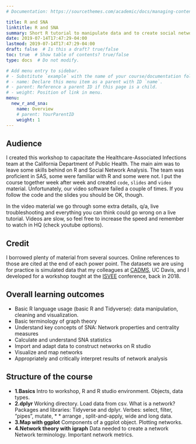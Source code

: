 ```yaml
---
# Documentation: https://sourcethemes.com/academic/docs/managing-content/

title: R and SNA
linktitle: R and SNA
summary: Short R tutorial to manipulate data and to create social network analysis. Presential course, adapted to become an online tutorial.
date: 2019-07-14T17:47:29-04:00
lastmod: 2019-07-14T17:47:29-04:00
draft: false  # Is this a draft? true/false
toc: true  # Show table of contents? true/false
type: docs  # Do not modify.

# Add menu entry to sidebar.
# - Substitute `example` with the name of your course/documentation folder.
# - name: Declare this menu item as a parent with ID `name`.
# - parent: Reference a parent ID if this page is a child.
# - weight: Position of link in menu.
menu:
  new_r_and_sna:
    name: Overview
    # parent: YourParentID
    weight: 1
---
```


## Audience

I created this workshop to capacitate the Healthcare-Associated Infections team at the California Department of Public Health. The main aim was to leave some skills behind on R and Social Network Analysis. The team was proficient in SAS, some were familiar with R and some were not. I put the course together week after week and created `code`, `slides` and `video` material. Unfortunately, our video software failed a couple of times. If you follow the code and the slides you should be OK, though. 

In the video material we go through some extra details, q/a, live troubleshooting and everything you can think could go wrong on a live tutorial. Videos are slow, so feel free to increase the speed and remember to watch in HQ (check youtube options).

## Credit

I borrowed plenty of material from several sources. Online references to those are cited at the end of each power point. The datasets we are using for practice is simulated data that my colleagues at [CADMS](https://cadms.vetmed.ucdavis.edu/), UC Davis, and I developed for a workshop tought at the [ISVEE](http://isvee.net/) conference, back in 2018.

## Overall learning outcomes

* Basic R language usage (basic R and Tidyverse): data manipulation, cleaning and visualization.
*	Basic terminology of graph theory 
*	Understand key concepts of SNA: Network properties and centrality measures
*	Calculate and understand SNA statistics
*	Import and adapt data to construct networks on R studio
*	Visualize and map networks
*	Appropriately and critically interpret results of network analysis 

## Structure of the course

* **1.Basics**
 Intro to workshop, R and R studio environment. Objects, data types.
* **2.dplyr** 
 Working directory. Load data from csv. What is a network?
 Packages and libraries: Tidyverse and dplyr. Verbes: select, filter, “pipes”, mutate, * * arrange , split-and-apply, wide and long data.
* **3.Map with ggplot**
 Components of a ggplot object. 
 Plotting networks.
* **4.Network theory with igraph**
 Data needed to create a network
 Network terminology. Important network metrics.
